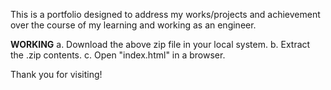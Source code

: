 This is a portfolio designed to address my works/projects and achievement over the course of my learning and working as an engineer. 

**WORKING**
a. Download the above zip file in your local system.
b. Extract the .zip contents.
c. Open "index.html" in a browser.

Thank you for visiting!

